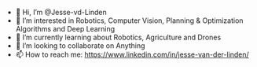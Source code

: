 - 👋 Hi, I’m @Jesse-vd-Linden
- 👀 I’m interested in Robotics, Computer Vision, Planning & Optimization Algorithms and Deep Learning
- 🌱 I’m currently learning about Robotics, Agriculture and Drones
- 💞️ I’m looking to collaborate on Anything
- 📫 How to reach me: https://www.linkedin.com/in/jesse-van-der-linden/

<!---
Jesse-vd-Linden/Jesse-vd-Linden is a ✨ special ✨ repository because its `README.md` (this file) appears on your GitHub profile.
You can click the Preview link to take a look at your changes.
--->
